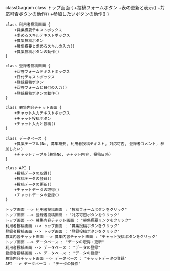 classDiagram
    class トップ画面 {
        +投稿フォームボタン
        +表の更新と表示()
        +対応可否ボタンの動作()
        +参加したいボタンの動作()
    }

    class 利用者投稿画面 {
        +募集概要テキストボックス
        +求めるスキルテキストボックス
        +募集投稿ボタン
        +募集概要と求めるスキルの入力()
        +募集投稿ボタンの動作()
    }

    class 登録者投稿画面 {
        +回答フォームテキストボックス
        +日付テキストボックス
        +登録投稿ボタン
        +回答フォームと日付の入力()
        +登録投稿ボタンの動作()
    }

    class 募集内容チャット画面 {
        +チャット入力テキストボックス
        +チャット投稿ボタン
        +チャット入力と投稿()
    }

    class データベース {
        +募集テーブル(No, 募集概要, 利用者投稿テキスト, 対応可否, 登録者コメント, 参加したい)
        +チャットテーブル(募集No, チャット内容, 投稿日時)
    }

    class API {
        +投稿データの取得()
        +投稿データの登録()
        +投稿データの更新()
        +チャットデータの取得()
        +チャットデータの登録()
    }

    トップ画面 --> 利用者投稿画面 : "投稿フォームボタンをクリック"
    トップ画面 --> 登録者投稿画面 : "対応可否ボタンをクリック"
    トップ画面 --> 募集内容チャット画面 : "募集概要リンクをクリック"
    利用者投稿画面 --> トップ画面 : "募集投稿ボタンをクリック"
    登録者投稿画面 --> トップ画面 : "登録投稿ボタンをクリック"
    募集内容チャット画面 --> 募集内容チャット画面 : "チャット投稿ボタンをクリック"
    トップ画面 --> データベース : "データの取得・更新"
    利用者投稿画面 --> データベース : "データの登録"
    登録者投稿画面 --> データベース : "データの登録"
    募集内容チャット画面 --> データベース : "チャットデータの登録"
    API --> データベース : "データの操作"